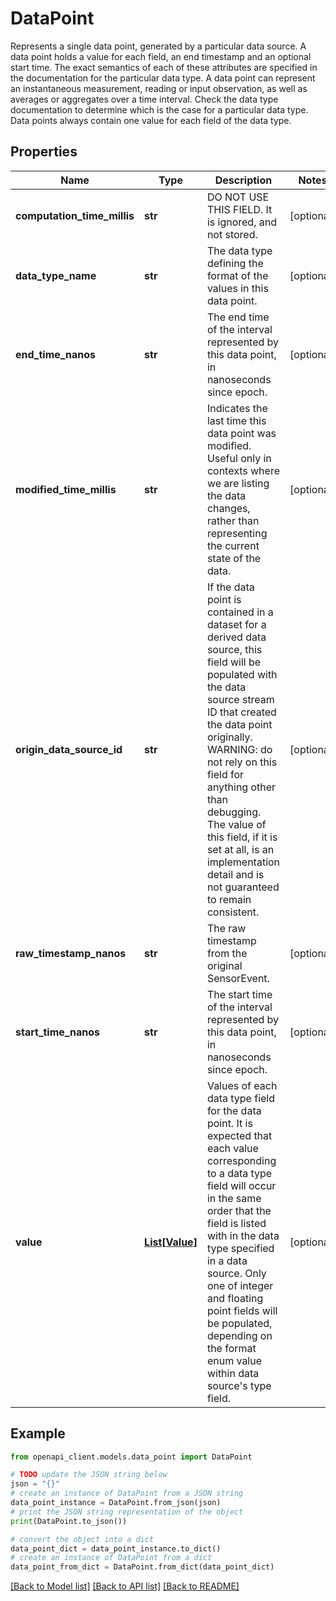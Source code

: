 # DataPoint

Represents a single data point, generated by a particular data source. A data point holds a value for each field, an end timestamp and an optional start time. The exact semantics of each of these attributes are specified in the documentation for the particular data type. A data point can represent an instantaneous measurement, reading or input observation, as well as averages or aggregates over a time interval. Check the data type documentation to determine which is the case for a particular data type. Data points always contain one value for each field of the data type.

## Properties

Name | Type | Description | Notes
------------ | ------------- | ------------- | -------------
**computation_time_millis** | **str** | DO NOT USE THIS FIELD. It is ignored, and not stored. | [optional] 
**data_type_name** | **str** | The data type defining the format of the values in this data point. | [optional] 
**end_time_nanos** | **str** | The end time of the interval represented by this data point, in nanoseconds since epoch. | [optional] 
**modified_time_millis** | **str** | Indicates the last time this data point was modified. Useful only in contexts where we are listing the data changes, rather than representing the current state of the data. | [optional] 
**origin_data_source_id** | **str** | If the data point is contained in a dataset for a derived data source, this field will be populated with the data source stream ID that created the data point originally. WARNING: do not rely on this field for anything other than debugging. The value of this field, if it is set at all, is an implementation detail and is not guaranteed to remain consistent. | [optional] 
**raw_timestamp_nanos** | **str** | The raw timestamp from the original SensorEvent. | [optional] 
**start_time_nanos** | **str** | The start time of the interval represented by this data point, in nanoseconds since epoch. | [optional] 
**value** | [**List[Value]**](Value.md) | Values of each data type field for the data point. It is expected that each value corresponding to a data type field will occur in the same order that the field is listed with in the data type specified in a data source. Only one of integer and floating point fields will be populated, depending on the format enum value within data source&#39;s type field. | [optional] 

## Example

```python
from openapi_client.models.data_point import DataPoint

# TODO update the JSON string below
json = "{}"
# create an instance of DataPoint from a JSON string
data_point_instance = DataPoint.from_json(json)
# print the JSON string representation of the object
print(DataPoint.to_json())

# convert the object into a dict
data_point_dict = data_point_instance.to_dict()
# create an instance of DataPoint from a dict
data_point_from_dict = DataPoint.from_dict(data_point_dict)
```
[[Back to Model list]](../README.md#documentation-for-models) [[Back to API list]](../README.md#documentation-for-api-endpoints) [[Back to README]](../README.md)



